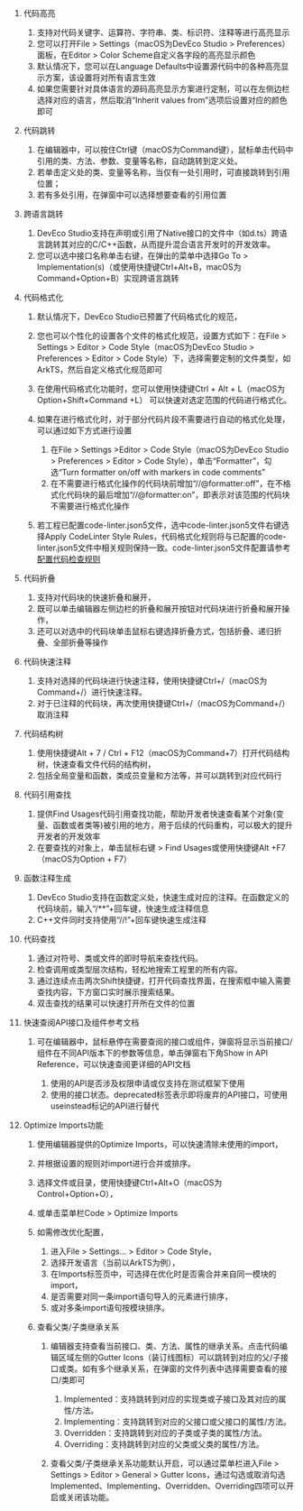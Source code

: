 1.  代码高亮

    1.  支持对代码关键字、运算符、字符串、类、标识符、注释等进行高亮显示
    2.  您可以打开File > Settings（macOS为DevEco Studio > Preferences）面板，在Editor > Color Scheme自定义各字段的高亮显示颜色
    3.  默认情况下，您可以在Language Defaults中设置源代码中的各种高亮显示方案，该设置将对所有语言生效
    4.  如果您需要针对具体语言的源码高亮显示方案进行定制，可以在左侧边栏选择对应的语言，然后取消“Inherit values from”选项后设置对应的颜色即可
2.  代码跳转

    1.  在编辑器中，可以按住Ctrl键（macOS为Command键），鼠标单击代码中引用的类、方法、参数、变量等名称，自动跳转到定义处。
    2.  若单击定义处的类、变量等名称，当仅有一处引用时，可直接跳转到引用位置；
    3.  若有多处引用，在弹窗中可以选择想要查看的引用位置
3.  跨语言跳转

    1.  DevEco Studio支持在声明或引用了Native接口的文件中（如d.ts）跨语言跳转其对应的C/C++函数，从而提升混合语言开发时的开发效率。
    2.  您可以选中接口名称单击右键，在弹出的菜单中选择Go To > Implementation(s)（或使用快捷键Ctrl+Alt+B，macOS为Command+Option+B）实现跨语言跳转
4.  代码格式化

    1.  默认情况下，DevEco Studio已预置了代码格式化的规范，
    2.  您也可以个性化的设置各个文件的格式化规范，设置方式如下：在File > Settings > Editor > Code Style（macOS为DevEco Studio > Preferences > Editor > Code Style）下，选择需要定制的文件类型，如ArkTS，然后自定义格式化规范即可
    3.  在使用代码格式化功能时，您可以使用快捷键Ctrl + Alt + L（macOS为Option+Shift+Command +L） 可以快速对选定范围的代码进行格式化。
    4.  如果在进行格式化时，对于部分代码片段不需要进行自动的格式化处理，可以通过如下方式进行设置

        1.  在File > Settings >Editor > Code Style（macOS为DevEco Studio > Preferences > Editor > Code Style），单击“Formatter”，勾选“Turn formatter on/off with markers in code comments”
        2.  在不需要进行格式化操作的代码块前增加“//@formatter\:off”，在不格式化代码块的最后增加“//@formatter\:on”，即表示对该范围的代码块不需要进行格式化操作
    5.  若工程已配置code-linter.json5文件，选中code-linter.json5文件右键选择Apply CodeLinter Style Rules，代码格式化规则将与已配置的code-linter.json5文件中相关规则保持一致。code-linter.json5文件配置请参考[配置代码检查规则](https://developer.huawei.com/consumer/cn/doc/harmonyos-guides-V5/ide-code-linter-0000001363071681-V5#section1782903483817)
5.  代码折叠

    1.  支持对代码块的快速折叠和展开，
    2.  既可以单击编辑器左侧边栏的折叠和展开按钮对代码块进行折叠和展开操作，
    3.  还可以对选中的代码块单击鼠标右键选择折叠方式，包括折叠、递归折叠、全部折叠等操作
6.  代码快速注释

    1.  支持对选择的代码块进行快速注释，使用快捷键Ctrl+/（macOS为Command+/）进行快速注释。
    2.  对于已注释的代码块，再次使用快捷键Ctrl+/（macOS为Command+/）取消注释
7.  代码结构树

    1.  使用快捷键Alt + 7 / Ctrl + F12（macOS为Command+7）打开代码结构树，快速查看文件代码的结构树，
    2.  包括全局变量和函数，类成员变量和方法等，并可以跳转到对应代码行
8.  代码引用查找

    1.  提供Find Usages代码引用查找功能，帮助开发者快速查看某个对象(变量、函数或者类等)被引用的地方，用于后续的代码重构，可以极大的提升开发者的开发效率
    2.  在要查找的对象上，单击鼠标右键 > Find Usages或使用快捷键Alt +F7（macOS为Option + F7）
9.  函数注释生成

    1.  DevEco Studio支持在函数定义处，快速生成对应的注释。在函数定义的代码块前，输入“/\*\*”+回车键，快速生成注释信息
    2.  C++文件同时支持使用“//!”+回车键快速生成注释
10. 代码查找

    1.  通过对符号、类或文件的即时导航来查找代码。
    2.  检查调用或类型层次结构，轻松地搜索工程里的所有内容。
    3.  通过连续点击两次Shift快捷键，打开代码查找界面，在搜索框中输入需要查找内容，下方窗口实时展示搜索结果。
    4.  双击查找的结果可以快速打开所在文件的位置
11. 快速查阅API接口及组件参考文档

    1.  可在编辑器中，鼠标悬停在需要查阅的接口或组件，弹窗将显示当前接口/组件在不同API版本下的参数等信息，单击弹窗右下角Show in API Reference，可以快速查阅更详细的API文档

        1.  使用的API是否涉及权限申请或仅支持在测试框架下使用
        2.  使用的接口状态。deprecated标签表示即将废弃的API接口，可使用useinstead标记的API进行替代
12. Optimize Imports功能

    1.  使用编辑器提供的Optimize Imports，可以快速清除未使用的import，
    2.  并根据设置的规则对import进行合并或排序。
    3.  选择文件或目录，使用快捷键Ctrl+Alt+O（macOS为Control+Option+O），
    4.  或单击菜单栏Code > Optimize Imports
    5.  如需修改优化配置，

        1.  进入File > Settings... > Editor > Code Style，
        2.  选择开发语言（当前以ArkTS为例），
        3.  在Imports标签页中，可选择在优化时是否需合并来自同一模块的import，
        4.  是否需要对同一条import语句导入的元素进行排序，
        5.  或对多条import语句按模块排序。
    6.  查看父类/子类继承关系

        1.  编辑器支持查看当前接口、类、方法、属性的继承关系。点击代码编辑区域左侧的Gutter Icons（装订线图标）可以跳转到对应的父/子接口或类。如有多个继承关系，在弹窗的文件列表中选择需要查看的接口/类即可

            1.  Implemented：支持跳转到对应的实现类或子接口及其对应的属性/方法。
            2.  Implementing：支持跳转到对应的父接口或父接口的属性/方法。
            3.  Overridden：支持跳转到对应的子类或子类的属性/方法。
            4.  Overriding：支持跳转到对应的父类或父类的属性/方法。
        2.  查看父类/子类继承关系功能默认开启，可以通过菜单栏进入File > Settings > Editor > General > Gutter Icons，通过勾选或取消勾选Implemented、Implementing、Overridden、Overriding四项可以开启或关闭该功能。

